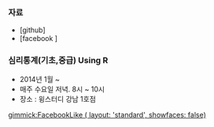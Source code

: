 ### 자료
- [github]
- [facebook ]
 

### 심리통계(기초,중급) Using R
- 2014년 1월 ~
- 매주 수요일 저녁. 8시 ~ 10시
- 장소 : 윙스터디 강남 1호점

[gimmick:FacebookLike ( layout: 'standard', showfaces: false) ](http://psygrammer.github.io/dsur)
